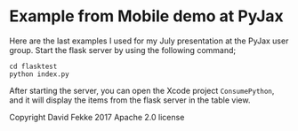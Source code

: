 # Example from Mobile demo at PyJax
Here are the last examples I used for my July presentation at the PyJax user group. Start the flask server by using the following command;
```
cd flasktest
python index.py
```

After starting the server, you can open the Xcode project `ConsumePython`, and it will display the items from the flask server in the table view.

Copyright David Fekke 2017
Apache 2.0 license